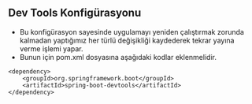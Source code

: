 ## Dev Tools Konfigürasyonu
* Bu konfigürasyon sayesinde uygulamayı yeniden çalıştırmak zorunda kalmadan yaptığımız her türlü değişikliği kaydederek tekrar yayına verme işlemi yapar.
* Bunun için pom.xml dosyasına aşağıdaki kodlar eklenmelidir.

```
<dependency>
	<groupId>org.springframework.boot</groupId>
	<artifactId>spring-boot-devtools</artifactId>
</dependency>


```
